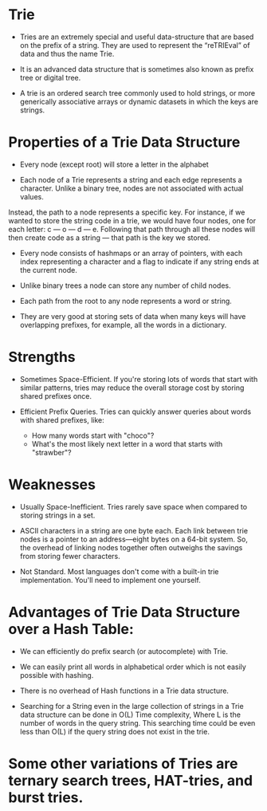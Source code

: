 # Trie
* Tries are an extremely special and useful data-structure that are based on the prefix of a string. They are used to represent the “reTRIEval” of data and thus the name Trie. 

* It is an advanced data structure that is sometimes also known as prefix tree or digital tree.

* A trie is an ordered search tree commonly used to hold strings, or more generically associative arrays or dynamic datasets in which the keys are strings. 
 


# Properties of a Trie Data Structure

* Every node (except root) will store a letter in the alphabet

* Each node of a Trie represents a string and each edge represents a character. Unlike a binary tree, nodes are not associated with actual values. 

Instead, the path to a node represents a specific key. For instance, if we wanted to store the string code in a trie, we would have four nodes, one for each letter: c — o — d — e. 
Following that path through all these nodes will then create code as a string — that path is the key we stored.
    
* Every node consists of hashmaps or an array of pointers, with each index representing a character and a flag to indicate if any string ends at the current node.

* Unlike binary trees a node can store any number of child nodes.

* Each path from the root to any node represents a word or string.

* They are very good at storing sets of data when many keys will have overlapping prefixes, for example, all the words in a dictionary. 



#  Strengths

* Sometimes Space-Efficient. If you're storing lots of words that start with similar patterns, tries may reduce the overall storage cost by storing shared prefixes once.

* Efficient Prefix Queries. Tries can quickly answer queries about words with shared prefixes, like:
    * How many words start with "choco"?
    * What's the most likely next letter in a word that starts with "strawber"?


# Weaknesses

* Usually Space-Inefficient. Tries rarely save space when compared to storing strings in a set.

* ASCII characters in a string are one byte each. Each link between trie nodes is a pointer to an address—eight bytes on a 64-bit system. 
So, the overhead of linking nodes together often outweighs the savings from storing fewer characters.
    
* Not Standard. Most languages don't come with a built-in trie implementation. You'll need to implement one yourself.


# Advantages of Trie Data Structure over a Hash Table:

* We can efficiently do prefix search (or autocomplete) with Trie.

* We can easily print all words in alphabetical order which is not easily possible with hashing.
    
* There is no overhead of Hash functions in a Trie data structure.
    
* Searching for a String even in the large collection of strings in a Trie data structure can be done in O(L) Time complexity, Where L is the number of words in the query string. This searching time could be even less than O(L) if the query string does not exist in the trie.



#  Some other variations of Tries are ternary search trees, HAT-tries, and burst tries.

